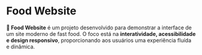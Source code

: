# Food Website
 **🌟 Food Website** é um projeto desenvolvido para demonstrar a interface de um site moderno de fast food. O foco está na **interatividade, acessibilidade e design responsivo**, proporcionando aos usuários uma experiência fluída e dinâmica.  

